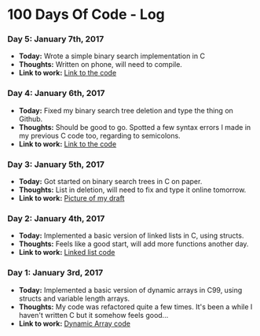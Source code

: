 # 100 Days Of Code - Log


### Day 5: January 7th, 2017

- **Today:** Wrote a simple binary search implementation in C
- **Thoughts:** Written on phone, will need to compile.
- **Link to work:** [Link to the code](https://github.com/fuzzytern/cs-study/blob/master/simpleBinarySearch.c)

### Day 4: January 6th, 2017

- **Today:** Fixed my binary search tree deletion and type the thing on Github.
- **Thoughts:** Should be good to go. Spotted a few syntax errors I made in my previous C code too, regarding to semicolons.
- **Link to work:** [Link to the code](https://github.com/fuzzytern/cs-study/blob/master/binarySearchTree.c)

### Day 3: January 5th, 2017

- **Today:** Got started on binary search trees in C on paper.
- **Thoughts:** List in deletion, will need to fix and type it online tomorrow.
- **Link to work:** [Picture of my draft](https://twitter.com/niwonow/status/816891114154233856?s=09)

### Day 2: January 4th, 2017

- **Today:** Implemented a basic version of linked lists in C, using structs.
- **Thoughts:** Feels like a good start, will add more functions another day.
- **Link to work:** [Linked list code](https://github.com/fuzzytern/cs-study/blob/master/linkedList.c)

### Day 1: January 3rd, 2017

- **Today:** Implemented a basic version of dynamic arrays in C99, using structs and variable length arrays.
- **Thoughts:** My code was refactored quite a few times. It's been a while I haven't written C but it somehow feels good...
- **Link to work:** [Dynamic Array code](https://github.com/fuzzytern/cs-study/blob/master/dynArray.c)


